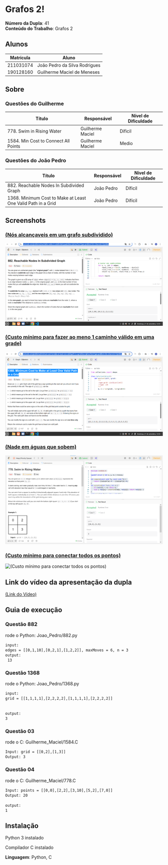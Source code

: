 # Grafos 2!

**Número da Dupla**: 41<br>
**Conteúdo do Trabalho**: Grafos 2<br>

## Alunos
|Matrícula | Aluno |
| -- | -- |
| 211031074 | João Pedro da Silva Rodrigues |
| 190128160 | Guilherme Maciel de Meneses |

## Sobre 
### Questões do Guilherme 
| Título | Responsável | Nível de Dificuldade | 
| -- | -- | -- |
| 778. Swim in Rising Water | Guilherme Maciel | Díficil |
| 1584. Min Cost to Connect All Points | Guilherme Maciel | Medio |

### Questões do João Pedro
| Título | Responsável | Nível de Dificuldade | 
| -- | -- | -- |
|882. Reachable Nodes In Subdivided Graph | João Pedro | Díficil |
|1368. Minimum Cost to Make at Least One Valid Path in a Grid | João Pedro | Difícil | 


## Screenshots
### [(Nós alcançaveis em um grafo subdividido)](https://leetcode.com/problems/reachable-nodes-in-subdivided-graph/description/?envType=problem-list-v2&envId=53js48ke)

![(Nós alcançaveis em um grafo subdividido)](/Imagens/882Reachble%20nodes%20in%20Subdvided.png)

### [ (Custo mínimo para fazer ao meno 1 caminho válido em uma grade)](https://leetcode.com/problems/minimum-cost-to-make-at-least-one-valid-path-in-a-grid/description/?envType=problem-list-v2&envId=53js48ke)

![ (Custo mínimo para fazer ao meno 1 caminho válido em uma grade)](/Imagens/1368Minimun%20Cost%20to%20make%20at%20least.png)


### [(Nade em águas que sobem)](https://leetcode.com/problems/swim-in-rising-water/description/?envType=problem-list-v2&envId=heap-priority-queue)

![(Nade em águas que sobem)](Imagens/risingWater.png)

### [(Custo mínimo para conectar todos os pontos)](https://leetcode.com/problems/min-cost-to-connect-all-points/description/?envType=problem-list-v2&envId=minimum-spanning-tree)

![(Custo mínimo para conectar todos os pontos)]() 


## Link do vídeo da apresentação da dupla 

[(Link do Vídeo)]()


## Guia de execução

### Questão 882

rode o Python: Joao_Pedro/882.py

```
input: 
edges = [[0,1,10],[0,2,1],[1,2,2]], maxMoves = 6, n = 3
output: 
 13

```

### Questão 1368

rode o Python: Joao_Pedro/1368.py

```
input: 
grid = [[1,1,1,1],[2,2,2,2],[1,1,1,1],[2,2,2,2]]


output:
3

```

### Questão 03

rode o C: Guilherme_Maciel/1584.C

```
Input: grid = [[0,2],[1,3]]
Output: 3

```

### Questão 04

rode o C: Guilherme_Maciel/778.C
```
Input: points = [[0,0],[2,2],[3,10],[5,2],[7,0]]
Output: 20

output:
1

```

## Instalação 
<p>Python 3 instalado </p>
<p>Compilador C instalado </p> 

**Linguagem**: Python, C <br>
